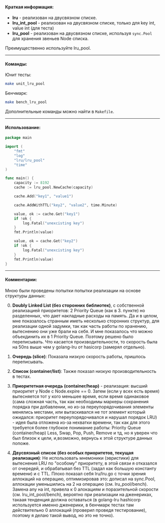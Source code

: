 #### Краткая информация: 

- **lru** - реализован на двусвязном списке.  
- **lru_int_pool** - реализован на двусвязном списке, только для key int, value int (для теста)  
- **lru_pool** - реализован на двусвязном списке, используя ```sync.Pool``` для хранения звеньев Node списка.  

Преимущественно используйте lru_pool.  

____

#### Команды:  

Юнит тесты:  
```sh  
make unit_lru_pool
```  
Бенчмарк:  
```sh  
make bench_lru_pool
```  
Дополнительные команды можно найти в ```Makefile```.
____

#### Использование:
```go
package main

import (
	"fmt"
	"log"
	"lru/lru_pool"
	"time"
)

func main() {
	capacity := 8192
	cache := lru_pool.NewCache(capacity)

	cache.Add("key1", "value1")

	cache.AddWithTTL("key2", "value2", time.Minute)

	value, ok := cache.Get("key1")
	if !ok {
		log.Fatal("unexcisting key")
	}
	fmt.Println(value)

	value, ok = cache.Get("key2")
	if !ok {
		log.Fatal("unexcisting key")
	}
	fmt.Println(value)
}

```
____
#### Комментарии:  
Мною были проведены попытки попытки реализации на основе структуры данных:  

0) **Doubly Linked List (без сторонних библиотек)**, с собственной реализацией приоритетов: 2 Priority Queue (как в 3. пункте) но разделенных, что дает накладные расходы на память. Да и в целом, мне показалось странным иметь несколько сторонних структур, для реализации одной задумки, так как часть работы по хранению, вытеснению они уже брали на себя. И мне показалось что можно объекдинить их в 1 Priority Queue. Поэтому решено было переписывать. Что касается производительности, то скорость была на 50ns выше чем у golang-lru от hasicorp (замерял отдельно). 

1) **Очередь (slice)**: Показала низкую скорость работы, пришлось переписывать.    

2) **Список (container/list)**: Также показал низкую производительность в тестах.

3) **Приоритетная очередь (container/heap)** - реализация: высший приоритет у Node c Node.expire == 0. Затем (если у всех есть время) вытесняется тот у кого меньшее время, если время одинаковое (сама сложная часть, так как необходимы маркеры сохранения порядка при добавлении, но из-за переупорядочивания элементы менялись местами, или вытаскивался не тот элемент который ожидался: приоритет переупорядочивался и нарушал порядок LRU) - идея была отложена из-за нехватки времени, так как для этого требуется более глубокое понимание работы: Priority Queue (container/heap) Less, Swap, Pop, Push, Remove и тд, но я уверен что был близок к цели, и,возможно, вернусь к этой структуре данных попоже.   

4) **Двусвязный список (без особых приоритетов, текущая реализация)**: Не использовать мнемоники (эвристики) для вытеснения LRU по "особому" приоритету, в этой связи я отказался от очередей, и обрабатывал без TTL (задал как большую константу времени) и с TTL. Плохо показал себя lru/lru.go с точки зрения аллокаций на операцию, оптимизировав это: дописал на sync.Pool, аллокации уменьшились на 2 на операцию (см. lru_pool/bench). Замена any на int, привела к 0 алокациям и поразительной скорости (см. lru_int_pool/bench), вероятно при реализации на дженериках, такаая тенденция должна оставаться (в golang-lru hashicorp используется именно дженерики, в бенчмарк тестах там действительно 0 аллокаций (проверил проведя тестирование), поэтому я делаю такой вывод, но это не точно).   


